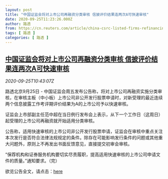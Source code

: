 ```yaml
---
layout: post
title: "中国证监会将对上市公司再融资分类审核 信披评价结果连两次A可快速审核"
date: 2020-09-25T11:23:26.000Z
author: 路透
from: https://cn.reuters.com/article/china-csrc-listed-firms-refinancing-0925-idCNKCS26G1JJ
tags: [ 路透 ]
categories: [ 路透 ]
---
```

<!--1601033006000-->
[中国证监会将对上市公司再融资分类审核 信披评价结果连两次A可快速审核](https://cn.reuters.com/article/china-csrc-listed-firms-refinancing-0925-idCNKCS26G1JJ)
------

<div>
<div><i>2020-09-25T10:43:07Z</i></div><p>路透北京9月25日 - 中国证监会周五发布公告称，将对上市公司再融资实施分类审核，在审核主板（中小板）上市公司非公开发行股票申请时，对新受理的最近连续两个信息披露工作考评期评价结果为A的上市公司予以快速审核。</p><p>证监会上市部副主任范中超在当日例行发布会上表示，从下一个工作日（这周日）起受理的上市公司再融资就开始适用分类审核。</p><p>公告称，适用快速审核的上市公司非公开发行股票申请，证监会在审核中重点关注本次发行是否符合法律法规规定的条件。除存在可能影响发行条件的问题或其他重大问题外，原则上不再发出书面反馈意见，直接提交初审会审核。</p><p>“保荐机构和证券服务机构要切实尽责履职，提高适用快速审核的上市公司申请文件的质量。”通知要求。（完）</p><p>欲览公告全文，请点击：<a href="http://www.csrc.gov.cn/pub/newsite/zjhxwfb/xwdd/202009/t20200925_383605.html">here</a></p>
</div>
